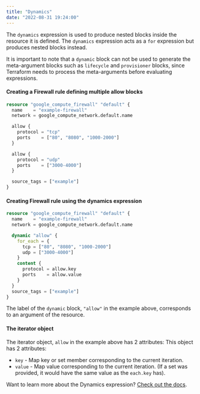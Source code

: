 ```yaml
---
title: "Dynamics"
date: "2022-08-31 19:24:00"
---
```


The `dynamics` expression is used to produce nested blocks inside the resource it is defined.
The `dynamics` expression acts as a `for` expression but produces nested blocks instead.

It is important to note that a `dynamic` block can not be used to generate the meta-argument blocks such as `lifecycle` and `provisioner` blocks, since Terraform needs to process the meta-arguments before evaluating expressions.


#### Creating a Firewall rule defining multiple allow blocks

```terraform
resource "google_compute_firewall" "default" {
  name    = "example-firewall"
  network = google_compute_network.default.name

  allow {
    protocol = "tcp"
    ports    = ["80", "8080", "1000-2000"]
  }

  allow {
    protocol = "udp"
    ports    = ["3000-4000"]
  }

  source_tags = ["example"]
}
```

#### Creating Firewall rule using the dynamics expression

```terraform
resource "google_compute_firewall" "default" {
  name    = "example-firewall"
  network = google_compute_network.default.name

  dynamic "allow" {
    for_each = {
      tcp = ["80", "8080", "1000-2000"]
      udp = ["3000-4000"]
    }
    content {
      protocol = allow.key
      ports    = allow.value
    }
  }
  source_tags = ["example"]
}
```

The label of the `dynamic` block, `"allow"` in the example above, corresponds to an argument of the resource.

#### The iterator object

The iterator object, `allow` in the example above has 2 attributes:
This object has 2 attributes:

- `key` - Map key or set member corresponding to the current iteration.
- `value` - Map value corresponding to the current iteration. (If a set was provided, it would have the same value as the `each.key` has).

Want to learn more about the Dynamics expression? [Check out the docs](https://www.terraform.io/language/expressions/dynamic-blocks).
